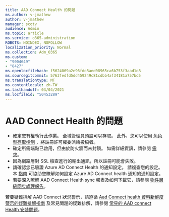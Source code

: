 ```yaml
---
title: AAD Connect Health 的問題
ms.author: v-jmathew
author: v-jmathew
manager: scotv
audience: Admin
ms.topic: article
ms.service: o365-administration
ROBOTS: NOINDEX, NOFOLLOW
localization_priority: Normal
ms.collection: Adm_O365
ms.custom:
- "9004649"
- "8427"
ms.openlocfilehash: f5624069a2e96fde8aed08965ca6b753f3aad1e8
ms.sourcegitcommit: 5763fedfd5dd459249c81cdbb4af34181a757bd5
ms.translationtype: MT
ms.contentlocale: zh-TW
ms.lasthandoff: 03/04/2021
ms.locfileid: "50453289"
---
```

# <a name="problem-with-aad-connect-health"></a>AAD Connect Health 的問題

- 確定您有權執行此作業。 全域管理員預設可以存取。 此外，您可以使用 [角色型存取控制](https://docs.microsoft.com/azure/active-directory/connect-health/active-directory-aadconnect-health-operations) ，將註冊許可權委派給投稿者。
- 確定所需端點已啟用，但由於防火牆而未封鎖。 如需詳細資訊，請參閱 [需求](https://docs.microsoft.com/azure/active-directory/hybrid/how-to-connect-health-agent-install)。
- 因為網路層對 SSL 檢查進行的輸出通訊，所以註冊可能會失敗。
- 請確認您已驗證 Azure AD Connect Health 的通知設定。 請複查您的設定。 本 [指南](https://docs.microsoft.com/azure/active-directory/hybrid/how-to-connect-health-operations) 可協助您瞭解如何設定 Azure AD Connect health 通知的通知設定。
- 若要深入瞭解 AAD Connect Health sync 報表及如何下載它，請參閱 [物件層級同步處理報告](https://docs.microsoft.com/azure/active-directory/hybrid/how-to-connect-health-sync)。

若要疑難排解 AAD Connect 狀況警示，請遵循 [Aad Connect health 資料新鮮度警示的疑難排解指南](https://docs.microsoft.com/azure/active-directory/hybrid/how-to-connect-health-data-freshness) 及常見問題的疑難排解，請參閱 [常見的 AAD connect Health 安裝問題](https://docs.microsoft.com/azure/active-directory/hybrid/reference-connect-health-faq)。
